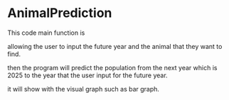 # AnimalPrediction

This code main function is

allowing the user to input the future year  and the animal that they want to  find.

then the program will predict the population from the next year which is 2025 to the year that the user input for the future year.

it will show with the visual graph such as bar graph.
